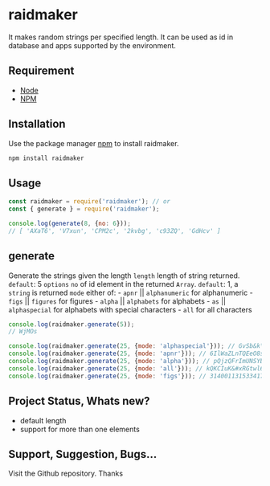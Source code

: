 # raidmaker

It makes random strings per specified length. It can be used as id in database and apps supported by the environment.

## Requirement

- [Node](https://nodejs.org/en/download/)
- [NPM](https://www.npmjs.com/package/raidmaker)

## Installation

Use the package manager [npm](https://www.npmjs.com/package/raidmaker) to install raidmaker.

```bash
npm install raidmaker
```

## Usage

```js
const raidmaker = require('raidmaker'); // or
const { generate } = require('raidmaker');

console.log(generate(8, {no: 6}));
// [ 'AXaT6', 'V7xun', 'CPM2c', '2kvbg', 'c93ZQ', 'GdHcv' ]
```

## generate

Generate the strings given the length
  `length` <number> length of string returned. `default`: 5
  `options`
    `no` <number> of id element in the returned `Array`. `default`: 1, a `string` is returned
    `mode` <string> either of:
      - `apnr` || `alphanumeric` for alphanumeric
      - `figs` || `figures` for figures
      - `alpha` || `alphabets` for alphabets
      - `as` || `alphaspecial` for alphabets with special characters
      - `all` for all characters

```js
console.log(raidmaker.generate(5));
// WjMOs

console.log(raidmaker.generate(25, {mode: 'alphaspecial'})); // GvSb&k\WUYHXlrx#zxsVjfppH
console.log(raidmaker.generate(25, {mode: 'apnr'})); // 6IlWaZLnTQEeO8sDyAbSbhquA
console.log(raidmaker.generate(25, {mode: 'alpha'})); // pQjzQFrImUNSYBgMKELgGuosK
console.log(raidmaker.generate(25, {mode: 'all'})); // kQKCIuK&#xRGtwl65IarJ-S\Z
console.log(raidmaker.generate(25, {mode: 'figs'})); // 3140011315334175469386711
```

## Project Status, Whats new?

- default length
- support for more than one elements

## Support, Suggestion, Bugs...
Visit the Github repository. Thanks
